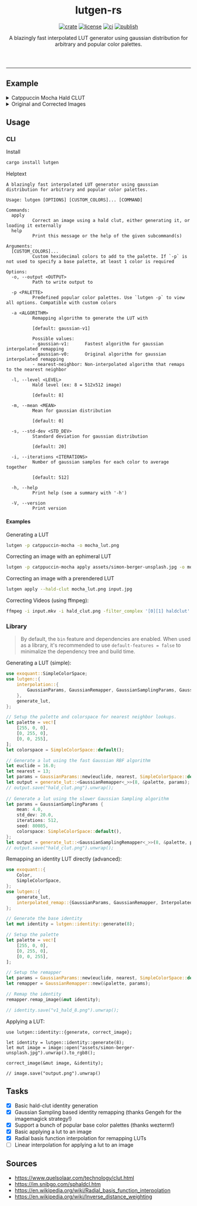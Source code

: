 <header>
    <h1 align="center">lutgen-rs</h1>
    <p align="center">
        <a href="https://crates.io/crates/lutgen"><img alt="crate" src="https://img.shields.io/crates/v/lutgen?style=for-the-badge" /></a>
        <a href="./LICENSE"><img alt="license" src="https://img.shields.io/badge/license-MIT-blue?style=for-the-badge" /></a>
        <a href="https://github.com/ozwaldorf/lutgen-rs/actions/workflows/rust.yml"><img alt="ci" src="https://img.shields.io/github/actions/workflow/status/ozwaldorf/lutgen-rs/rust.yml?label=CI&style=for-the-badge" /></a>
        <a href="https://github.com/ozwaldorf/lutgen-rs/actions/workflows/publish.yml"><img alt="publish" src="https://img.shields.io/github/actions/workflow/status/ozwaldorf/lutgen-rs/publish.yml?label=Publish&style=for-the-badge" /></a>
    </p>
    <p align="center">
        A blazingly fast interpolated LUT generator using gaussian distribution for arbitrary and popular color palettes.
    </p>
</header>

---

## Example

<details>
    <summary>Catppuccin Mocha Hald CLUT</summary>
    <img src="https://github.com/ozwaldorf/lutgen-rs/assets/8976745/d7eee751-5a3d-407f-9052-d16e28369635" />
</details>
<details>
    <summary>Original and Corrected Images</summary>
    <img src="https://github.com/ozwaldorf/lutgen-rs/assets/8976745/76d5beaa-6ef8-4dec-8188-eeb56612df52" />
    <img src="https://github.com/ozwaldorf/lutgen-rs/assets/8976745/61a37d40-9423-419f-8199-5b24197e5485" />
</details>

## Usage

### CLI

Install

```bash
cargo install lutgen
```

Helptext

```text
A blazingly fast interpolated LUT generator using gaussian distribution for arbitrary and popular color palettes.

Usage: lutgen [OPTIONS] [CUSTOM_COLORS]... [COMMAND]

Commands:
  apply
          Correct an image using a hald clut, either generating it, or loading it externally
  help
          Print this message or the help of the given subcommand(s)

Arguments:
  [CUSTOM_COLORS]...
          Custom hexidecimal colors to add to the palette. If `-p` is not used to specify a base palette, at least 1 color is required

Options:
  -o, --output <OUTPUT>
          Path to write output to

  -p <PALETTE>
          Predefined popular color palettes. Use `lutgen -p` to view all options. Compatible with custom colors

  -a <ALGORITHM>
          Remapping algorithm to generate the LUT with
          
          [default: gaussian-v1]

          Possible values:
          - gaussian-v1:      Fastest algorithm for gaussian interpolated remapping
          - gaussian-v0:      Original algorithm for gaussian interpolated remapping
          - nearest-neighbor: Non-interpolated algorithm that remaps to the nearest neighbor

  -l, --level <LEVEL>
          Hald level (ex: 8 = 512x512 image)
          
          [default: 8]

  -m, --mean <MEAN>
          Mean for gaussian distribution
          
          [default: 0]

  -s, --std-dev <STD_DEV>
          Standard deviation for gaussian distribution
          
          [default: 20]

  -i, --iterations <ITERATIONS>
          Number of gaussian samples for each color to average together
          
          [default: 512]

  -h, --help
          Print help (see a summary with '-h')

  -V, --version
          Print version
```

#### Examples

Generating a LUT

```bash
lutgen -p catppuccin-mocha -o mocha_lut.png
```

Correcting an image with an ephimeral LUT

```bash
lutgen -p catppuccin-mocha apply assets/simon-berger-unsplash.jpg -o mocha_version.png
```

Correcting an image with a prerendered LUT

```bash
lutgen apply --hald-clut mocha_lut.png input.jpg
```

Correcting Videos (using ffmpeg):

```bash
ffmpeg -i input.mkv -i hald_clut.png -filter_complex '[0][1] haldclut' output.mp4
```

### Library

> By default, the `bin` feature and dependencies are enabled.
> When used as a library, it's recommended to use `default-features = false` to minimalize the dependency tree and build time.

Generating a LUT (simple):

```rust
use exoquant::SimpleColorSpace;
use lutgen::{
    interpolation::{
        GaussianParams, GaussianRemapper, GaussianSamplingParams, GaussianSamplingRemapper
    },
    generate_lut,
};

// Setup the palette and colorspace for nearest neighbor lookups.
let palette = vec![
    [255, 0, 0],
    [0, 255, 0],
    [0, 0, 255],
];
let colorspace = SimpleColorSpace::default();

// Generate a lut using the fast Gaussian RBF algorithm
let euclide = 16.0;
let nearest = 13;
let params = GaussianParams::new(euclide, nearest, SimpleColorSpace::default());
let output = generate_lut::<GaussianRemapper<_>>(8, &palette, params);
// output.save("hald_clut.png").unwrap();
    
// Generate a lut using the slower Gaussian Sampling algorithm
let params = GaussianSamplingParams {
    mean: 4.0,
    std_dev: 20.0,
    iterations: 512,
    seed: 80085,
    colorspace: SimpleColorSpace::default(),
};
let output = generate_lut::<GaussianSamplingRemapper<_>>(8, &palette, params);
// output.save("hald_clut.png").unwrap();
```

Remapping an identity LUT directly (advanced):

```rust
use exoquant::{
    Color,
    SimpleColorSpace,
};
use lutgen::{
    generate_lut,
    interpolated_remap::{GaussianParams, GaussianRemapper, InterpolatedRemapper},
};

// Generate the base identity
let mut identity = lutgen::identity::generate(8);

// Setup the palette
let palette = vec![
    [255, 0, 0],
    [0, 255, 0],
    [0, 0, 255],
];

// Setup the remapper
let params = GaussianParams::new(euclide, nearest, SimpleColorSpace::default());
let remapper = GaussianRemapper::new(&palette, params);

// Remap the identity
remapper.remap_image(&mut identity);

// identity.save("v1_hald_8.png").unwrap();
```

Applying a LUT:


```rust,ignore
use lutgen::identity::{generate, correct_image};

let identity = lutgen::identity::generate(8);
let mut image = image::open("assets/simon-berger-unsplash.jpg").unwrap().to_rgb8();

correct_image(&mut image, &identity);

// image.save("output.png").unwrap()
```

## Tasks

- [x] Basic hald-clut identity generation
- [x] Gaussian Sampling based identity remapping (thanks Gengeh for the imagemagick strategy!)
- [x] Support a bunch of popular base color palettes (thanks wezterm!)
- [x] Basic applying a lut to an image
- [x] Radial basis function interpolation for remapping LUTs
- [ ] Linear interpolation for applying a lut to an image

## Sources 

- https://www.quelsolaar.com/technology/clut.html
- https://im.snibgo.com/sphaldcl.htm 
- https://en.wikipedia.org/wiki/Radial_basis_function_interpolation
- https://en.wikipedia.org/wiki/Inverse_distance_weighting
